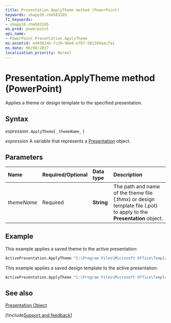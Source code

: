 ```yaml
---
title: Presentation.ApplyTheme method (PowerPoint)
keywords: vbapp10.chm583105
f1_keywords:
- vbapp10.chm583105
ms.prod: powerpoint
api_name:
- PowerPoint.Presentation.ApplyTheme
ms.assetid: e403614b-fc39-98e0-e707-501394aacfa1
ms.date: 06/08/2017
localization_priority: Normal
---
```



# Presentation.ApplyTheme method (PowerPoint)

Applies a theme or design template to the specified presentation.


## Syntax

_expression_. `ApplyTheme`( `_themeName_` )

_expression_ A variable that represents a [Presentation](PowerPoint.Presentation.md) object.


## Parameters



|Name|Required/Optional|Data type|Description|
|:-----|:-----|:-----|:-----|
| _themeName_|Required|**String**|The path and name of the theme file (.thmx) or design template file (.pot) to apply to the  **Presentation** object.|

## Example

This example applies a saved theme to the active presentation:


```vb
ActivePresentation.ApplyTheme "C:\Program Files\Microsoft Office\Templates\MyTheme.thmx"
```

This example applies a saved design template to the active presentation:




```vb
ActivePresentation.ApplyTheme "C:\Program Files\Microsoft Office\Templates\MyTheme.pot"
```


## See also


[Presentation Object](PowerPoint.Presentation.md)

[!include[Support and feedback](~/includes/feedback-boilerplate.md)]